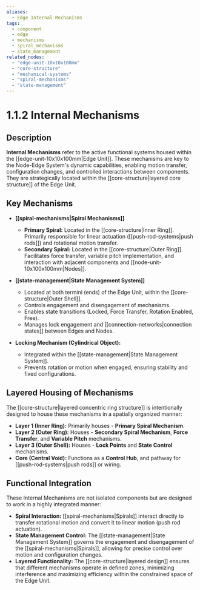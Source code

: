 ```yaml
---
aliases:
  - Edge Internal Mechanisms
tags:
  - component
  - edge
  - mechanisms
  - spiral_mechanisms
  - state_management
related_nodes:
  - "edge-unit-10x10x100mm"
  - "core-structure"
  - "mechanical-systems"
  - "spiral-mechanisms"
  - "state-management"
---
```

# 1.1.2 Internal Mechanisms

## Description

**Internal Mechanisms** refer to the active functional systems housed within the [[edge-unit-10x10x100mm|Edge Unit]]. These mechanisms are key to the Node-Edge System's dynamic capabilities, enabling motion transfer, configuration changes, and controlled interactions between components. They are strategically located within the [[core-structure|layered core structure]] of the Edge Unit.

## Key Mechanisms

- **[[spiral-mechanisms|Spiral Mechanisms]]**
    - **Primary Spiral:** Located in the [[core-structure|Inner Ring]]. Primarily responsible for linear actuation ([[push-rod-systems|push rods]]) and rotational motion transfer.
    - **Secondary Spiral:** Located in the [[core-structure|Outer Ring]]. Facilitates force transfer, variable pitch implementation, and interaction with adjacent components and [[node-unit-10x100x100mm|Nodes]].

- **[[state-management|State Management System]]**
    - Located at both termini (ends) of the Edge Unit, within the [[core-structure|Outer Shell]].
    - Controls engagement and disengagement of mechanisms.
    - Enables state transitions (Locked, Force Transfer, Rotation Enabled, Free).
    - Manages lock engagement and [[connection-networks|connection states]] between Edges and Nodes.

- **Locking Mechanism (Cylindrical Object):**
    - Integrated within the [[state-management|State Management System]].
    - Prevents rotation or motion when engaged, ensuring stability and fixed configurations.

## Layered Housing of Mechanisms

The [[core-structure|layered concentric ring structure]] is intentionally designed to house these mechanisms in a spatially organized manner:

- **Layer 1 (Inner Ring):** Primarily houses - **Primary Spiral Mechanism**.
- **Layer 2 (Outer Ring):** Houses - **Secondary Spiral Mechanism**, **Force Transfer**, and **Variable Pitch** mechanisms.
- **Layer 3 (Outer Shell):** Houses - **Lock Points** and **State Control** mechanisms.
- **Core (Central Void):** Functions as a **Control Hub**, and pathway for [[push-rod-systems|push rods]] or wiring.

## Functional Integration

These Internal Mechanisms are not isolated components but are designed to work in a highly integrated manner:

- **Spiral Interaction:** [[spiral-mechanisms|Spirals]] interact directly to transfer rotational motion and convert it to linear motion (push rod actuation).
- **State Management Control:** The [[state-management|State Management System]] governs the engagement and disengagement of the [[spiral-mechanisms|Spirals]], allowing for precise control over motion and configuration changes.
- **Layered Functionality:** The [[core-structure|layered design]] ensures that different mechanisms operate in defined zones, minimizing interference and maximizing efficiency within the constrained space of the Edge Unit.